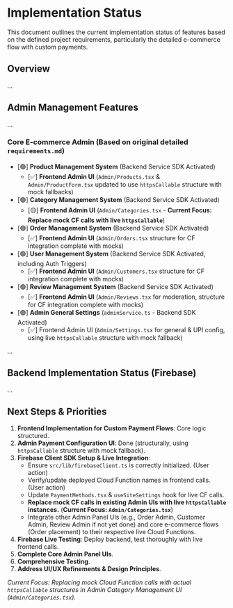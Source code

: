 # Implementation Status

This document outlines the current implementation status of features based on the defined project requirements, particularly the detailed e-commerce flow with custom payments.

## Overview

...

## Admin Management Features

...

### Core E-commerce Admin (Based on original detailed `requirements.md`)
-   [🟢] **Product Management System** (Backend Service SDK Activated)
    -   [✅] **Frontend Admin UI** (`Admin/Products.tsx` & `Admin/ProductForm.tsx` updated to use `httpsCallable` structure with mock fallbacks)
-   [🟢] **Category Management System** (Backend Service SDK Activated)
    -   [🟡] **Frontend Admin UI** (`Admin/Categories.tsx` - **Current Focus: Replace mock CF calls with live `httpsCallable`**)
-   [🟢] **Order Management System** (Backend Service SDK Activated)
    -   [✅] **Frontend Admin UI** (`Admin/Orders.tsx` structure for CF integration complete with mocks)
-   [🟢] **User Management System** (Backend Service SDK Activated, including Auth Triggers)
    -   [✅] **Frontend Admin UI** (`Admin/Customers.tsx` structure for CF integration complete with mocks)
-   [🟢] **Review Management System** (Backend Service SDK Activated)
    -   [✅] **Frontend Admin UI** (`Admin/Reviews.tsx` for moderation, structure for CF integration complete with mocks)
-   [🟢] **Admin General Settings** (`adminService.ts` - Backend SDK Activated)
    -   [✅] Frontend Admin UI (`Admin/Settings.tsx` for general & UPI config, using live `httpsCallable` structure with mock fallback)

...

## Backend Implementation Status (Firebase)
...

## Next Steps & Priorities

1.  **Frontend Implementation for Custom Payment Flows**: Core logic structured.
2.  **Admin Payment Configuration UI**: Done (structurally, using `httpsCallable` structure with mock fallback).
3.  **Firebase Client SDK Setup & Live Integration**: 
    *   Ensure `src/lib/firebaseClient.ts` is correctly initialized. (User action)
    *   Verify/update deployed Cloud Function names in frontend calls. (User action)
    *   Update `PaymentMethods.tsx` & `useSiteSettings` hook for live CF calls.
    *   **Replace mock CF calls in existing Admin UIs with live `httpsCallable` instances.** (**Current Focus: `Admin/Categories.tsx`**)
    *   Integrate other Admin Panel UIs (e.g., Order Admin, Customer Admin, Review Admin if not yet done) and core e-commerce flows (Order placement) to their respective live Cloud Functions.
4.  **Firebase Live Testing**: Deploy backend, test thoroughly with live frontend calls.
5.  **Complete Core Admin Panel UIs**.
6.  **Comprehensive Testing**.
7.  **Address UI/UX Refinements & Design Principles**.

_Current Focus: Replacing mock Cloud Function calls with actual `httpsCallable` structures in Admin Category Management UI (`Admin/Categories.tsx`)._
